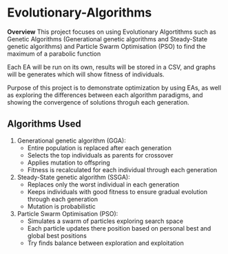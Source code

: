 # Evolutionary-Algorithms
__Overview__
This project focuses on using Evolutionary Algortithms such as Genetic Algorithms (Generational genetic algorithms and Steady-State genetic algorithms) and Particle Swarm Optimisation (PSO) to find the maximum of a parabolic function

Each EA will be run on its own, results will be stored in a CSV, and graphs will be generates which will show fitness of individuals.

Purpose of this project is to demonstrate optimization by using EAs, as well as exploring the differences between each algorithm paradigms, and showing the convergence of solutions throguh each generation.

## Algorithms Used
1. Generational genetic algorithm (GGA):
   - Entire population is replaced after each generation
   - Selects the top individuals as parents for crossover
   - Applies mutation to offspring
   - Fitness is recalculated for each individual through each generation
2. Steady-State genetic algorithm (SSGA):
   - Replaces only the worst individual in each generation
   - Keeps individuals with good fitness to ensure gradual evolution through each generation
   -  Mutation is probabilistic
3. Particle Swarm Optimisation (PSO):
   - Simulates a swarm of particles exploring search space
   - Each particle updates there position based on personal best and global best positions
   - Try finds balance between exploration and exploitation

